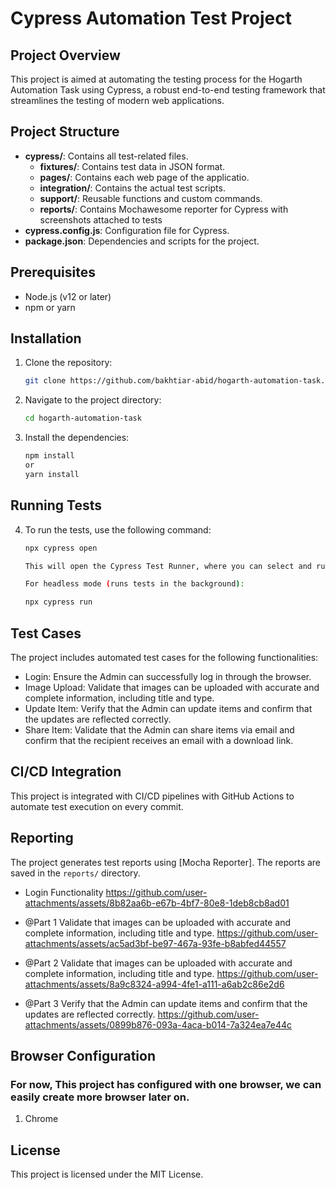 # Cypress Automation Test Project

## Project Overview
This project is aimed at automating the testing process for the Hogarth Automation Task using Cypress, a robust end-to-end testing framework that streamlines the testing of modern web applications.

## Project Structure
- **cypress/**: Contains all test-related files.
    - **fixtures/**: Contains test data in JSON format.
    - **pages/**: Contains each web page of the applicatio.
    - **integration/**: Contains the actual test scripts.
    - **support/**: Reusable functions and custom commands.
    - **reports/**: Contains Mochawesome reporter for Cypress with screenshots attached to tests
- **cypress.config.js**: Configuration file for Cypress.
- **package.json**: Dependencies and scripts for the project.

## Prerequisites
- Node.js (v12 or later)
- npm or yarn

## Installation
1. Clone the repository:
   ```bash
   git clone https://github.com/bakhtiar-abid/hogarth-automation-task.git

2. Navigate to the project directory:
   ```bash
   cd hogarth-automation-task

3. Install the dependencies:
   ```bash
   npm install
   or
   yarn install

## Running Tests

4. To run the tests, use the following command:
   ```bash
   npx cypress open

   This will open the Cypress Test Runner, where you can select and run your tests.

   For headless mode (runs tests in the background):
   
   npx cypress run

## Test Cases
The project includes automated test cases for the following functionalities:


- Login: Ensure the Admin can successfully log in through the browser.
- Image Upload: Validate that images can be uploaded with accurate and complete information, including title and type.
- Update Item: Verify that the Admin can update items and confirm that the updates are reflected correctly.
- Share Item: Validate that the Admin can share items via email and confirm that the recipient receives an email with a download link.

## CI/CD Integration
This project is integrated with CI/CD pipelines with GitHub Actions to automate test execution on every commit.


## Reporting
The project generates test reports using [Mocha Reporter]. The reports are saved in the `reports/` directory.

- Login Functionality
https://github.com/user-attachments/assets/8b82aa6b-e67b-4bf7-80e8-1deb8cb8ad01

- @Part 1 Validate that images can be uploaded with accurate and complete information, including title and type.
https://github.com/user-attachments/assets/ac5ad3bf-be97-467a-93fe-b8abfed44557


- @Part 2 Validate that images can be uploaded with accurate and complete information, including title and type.
https://github.com/user-attachments/assets/8a9c8324-a994-4fe1-a111-a6ab2c86e2d6


- @Part 3 Verify that the Admin can update items and confirm that the updates are reflected correctly.
https://github.com/user-attachments/assets/0899b876-093a-4aca-b014-7a324ea7e44c




## Browser Configuration

### For now, This project has configured with one browser, we can easily create more browser later on.

1. Chrome


## License
This project is licensed under the MIT License.
